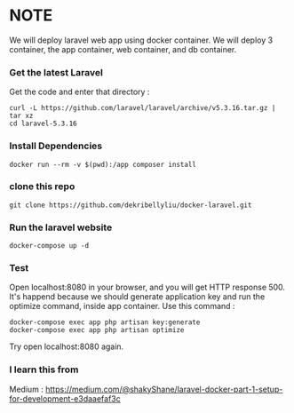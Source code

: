 # NOTE

We will deploy laravel web app using docker container. We will deploy 3 container, the app container, web container, and db container.

### Get the latest Laravel

Get the code and enter that directory :

```
curl -L https://github.com/laravel/laravel/archive/v5.3.16.tar.gz | tar xz
cd laravel-5.3.16
```

### Install Dependencies

```
docker run --rm -v $(pwd):/app composer install
```

### clone this repo
```
git clone https://github.com/dekribellyliu/docker-laravel.git
```

### Run the laravel website
```
docker-compose up -d
```

### Test
Open localhost:8080 in your browser, and you will get HTTP response 500. It's happend because we should 
generate application key and run the optimize command, inside app container. Use this command :
```
docker-compose exec app php artisan key:generate
docker-compose exec app php artisan optimize
```

Try open localhost:8080 again.


### I learn this from
Medium : https://medium.com/@shakyShane/laravel-docker-part-1-setup-for-development-e3daaefaf3c
